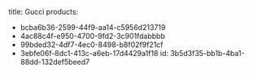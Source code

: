 title: Gucci
products:
  - bcba6b36-2599-44f9-aa14-c5956d213719
  - 4ac88c4f-e950-4700-9fd2-3c901fdabbbb
  - 99bded32-4df7-4ec0-8498-b8f02f9f21cf
  - 3ebfe06f-8dc1-413c-a6eb-17d4429a1f18
id: 3b5d3f35-bb1b-4ba1-88dd-132def5beed7
